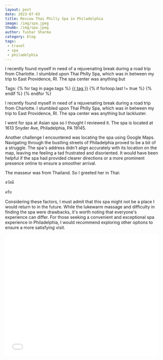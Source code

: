 ```yaml
---
layout: post
date: 2023-07-03
title: Review Thai Philly Spa in Philadelphia
image: /img/spa.jpeg
thumb: /img/spa.jpeg
author: Tushar Sharma
category: blog
tags:
 - travel
 - spa
 - philadelphia
---
```



I recently found myself in need of a rejuvenating break during a road trip from Charlotte. I stumbled upon Thai Philly Spa, which was in between my trip to East Providence, RI. The spa center was anything but<!-- truncate_here -->
<p>Tags: {% for tag in page.tags %} <a class="mytag" href="/tag/{{ tag }}" title="View posts tagged with &quot;{{ tag }}&quot;">{{ tag }}</a>  {% if forloop.last != true %} {% endif %} {% endfor %} </p>

<script>
$(document).ready(function() {
  $('.speech').click(function() {
    var audio = document.getElementById($(this).data('audio-id'));
    audio.play();
  });
});
</script>

I recently found myself in need of a rejuvenating break during a road trip from Charlotte. I stumbled upon Thai Philly Spa, which was in between my trip to East Providence, RI. The spa center was anything but lackluster. 

I went for spa at Asian spa so I thought I reviewed it. The spa is located at 1613 Snyder Ave, Philadelphia, PA 19145. 

Another challenge I encountered was locating the spa using Google Maps. Navigating through the bustling streets of Philadelphia proved to be a bit of a struggle. The spa's address didn't align accurately with its location on the map, leaving me feeling a tad frustrated and disoriented. It would have been helpful if the spa had provided clearer directions or a more prominent presence online to ensure a smoother arrival.

The masseur was from Thailand. So I greeted her in Thai: 

<a class="speech-link speech" data-toggle="audio" data-audio-id="1">สวัสดี<span><i class="cl icon-volume-up icon-small"></i></span></a>
<audio id="1" src="{{root_url}}/sounds/สวัสดี.mp3" preload="auto"></audio>

<a class="speech-link speech" data-toggle="audio" data-audio-id="2">ครับ<span><i class="cl icon-volume-up icon-small"></i></span></a>
<audio id="2" src="{{root_url}}/sounds/ครับ.mp3" preload="auto"></audio>

Considering these factors, I must admit that this spa might not be a place I would return to in the future. While the lukewarm massage and difficulty in finding the spa were drawbacks, it's worth noting that everyone's experience can differ. For those seeking a convenient and exceptional spa experience in Philadelphia, I would recommend exploring other options to ensure a more satisfying visit.

<iframe
  style="position: relative; width: 100%;"
  height="400"
  src="{{ root_url }}/encrypted/{{ page.path | split:'/' | last | remove: '.md' }}.html"
  frameborder="0"
  allow="accelerometer; autoplay; encrypted-media; gyroscope; picture-in-picture"
  allowfullscreen
  title="Sample"
></iframe>
